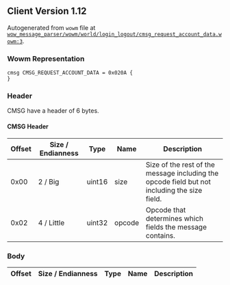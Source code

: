 ## Client Version 1.12

Autogenerated from `wowm` file at [`wow_message_parser/wowm/world/login_logout/cmsg_request_account_data.wowm:3`](https://github.com/gtker/wow_messages/tree/main/wow_message_parser/wowm/world/login_logout/cmsg_request_account_data.wowm#L3).

### Wowm Representation
```rust,ignore
cmsg CMSG_REQUEST_ACCOUNT_DATA = 0x020A {
}
```
### Header
CMSG have a header of 6 bytes.

#### CMSG Header
| Offset | Size / Endianness | Type   | Name   | Description |
| ------ | ----------------- | ------ | ------ | ----------- |
| 0x00   | 2 / Big           | uint16 | size   | Size of the rest of the message including the opcode field but not including the size field.|
| 0x02   | 4 / Little        | uint32 | opcode | Opcode that determines which fields the message contains.|
### Body
| Offset | Size / Endianness | Type | Name | Description |
| ------ | ----------------- | ---- | ---- | ----------- |
